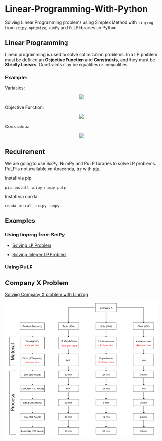 # Linear-Programming-With-Python

Solving Linear Programming problems using Simplex Method with `linprog` from `scipy.optimize`, `NumPy` and `PuLP` libraries on Python.

## Linear Programming

Linear programming is used to solve optimization problems. In a LP problem must be defined an **Objective Function** and **Constraints**, and they must be **Strictly Linears**. Constraints may be equalities or inequalities.

### Example:

Variables:
<p align="center">
   <img src="https://latex.codecogs.com/png.latex?\center&space;x_{1}&space;=&space;chairs&space;\center&space;x_{2}&space;=&space;tables"/>
</p>
Objective Function:
<p align="center">
   <img src="https://latex.codecogs.com/png.latex?z(max)=5x_{1}&space;&plus;&space;4x_{2}"/></p>
Constraints:
<p align="center">
   <img src="https://latex.codecogs.com/png.latex?\center&space;C1&space;=&space;6x_{1}&space;&plus;&space;4x_{2}&space;\leq&space;24&space;\center&space;C2&space;=&space;x_{1}&space;&plus;&space;2x_{2}&space;\leq&space;6&space;\center&space;C3&space;=&space;-x_{1}&space;&plus;&space;x_{2}&space;\leq&space;1&space;\center&space;C4&space;=&space;x_{2}&space;\leq&space;2&space;\center&space;x_{1},&space;x_{2}&space;\geq&space;0"/></p>

## Requirement

We are going to use SciPy, NumPy and PuLP libraries to solve LP problems. PuLP is not available on Anaconda, try with `pip`.

Install via pip: 

    pip install scipy numpy pulp

Install via conda: 

    conda install scipy numpy

## Examples

### Using linprog from SciPy
* [Solving LP Problem](https://github.com/Gabeqb/Linear-Programming-With-Python/blob/master/notebooks/LP-Problem01.ipynb "Problem01")

* [Solving Integer LP Problem](https://github.com/Gabeqb/Linear-Programming-With-Python/blob/master/notebooks/LP-Problem02.ipynb "Problem02")

### Using PuLP

## Company X Problem

[Solving Company X problem with Linprog](https://github.com/Gabeqb/Linear-Programming-With-Python/blob/master/notebooks/CompanyX-Problem.ipynb)

![](notebooks/CompanyX.png)
